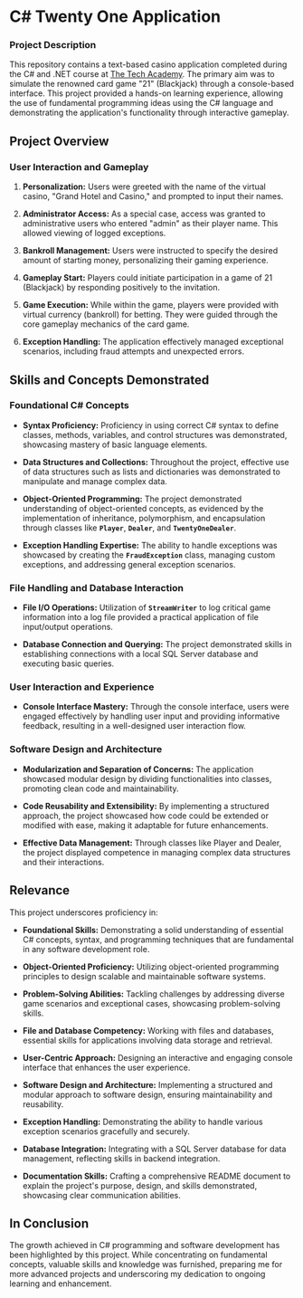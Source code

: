 # C# Twenty One Application
### Project Description

This repository contains a text-based casino application completed during the C# and .NET course at [The Tech Academy](https://www.learncodinganywhere.com/). The primary aim was to simulate the renowned card game "21" (Blackjack) through a console-based interface. This project provided a hands-on learning experience, allowing the use of fundamental programming ideas using the C# language and demonstrating the application's functionality through interactive gameplay.

## Project Overview
### User Interaction and Gameplay

1. **Personalization:** Users were greeted with the name of the virtual casino, "Grand Hotel and Casino," and prompted to input their names.

1. **Administrator Access:** As a special case, access was granted to administrative users who entered "admin" as their player name. This allowed viewing of logged exceptions.

1. **Bankroll Management:** Users were instructed to specify the desired amount of starting money, personalizing their gaming experience.

1. **Gameplay Start:** Players could initiate participation in a game of 21 (Blackjack) by responding positively to the invitation.

1. **Game Execution:** While within the game, players were provided with virtual currency (bankroll) for betting. They were guided through the core gameplay mechanics of the card game.

1. **Exception Handling:** The application effectively managed exceptional scenarios, including fraud attempts and unexpected errors.

## Skills and Concepts Demonstrated
### Foundational C# Concepts

- **Syntax Proficiency:** Proficiency in using correct C# syntax to define classes, methods, variables, and control structures was demonstrated, showcasing mastery of basic language elements.

- **Data Structures and Collections:** Throughout the project, effective use of data structures such as lists and dictionaries was demonstrated to manipulate and manage complex data.

- **Object-Oriented Programming:** The project demonstrated understanding of object-oriented concepts, as evidenced by the implementation of inheritance, polymorphism, and encapsulation through classes like **`Player`**, **`Dealer`**, and **`TwentyOneDealer`**.

- **Exception Handling Expertise:** The ability to handle exceptions was showcased by creating the **`FraudException`** class, managing custom exceptions, and addressing general exception scenarios.

### File Handling and Database Interaction

- **File I/O Operations:** Utilization of **`StreamWriter`** to log critical game information into a log file provided a practical application of file input/output operations.

- **Database Connection and Querying:** The project demonstrated skills in establishing connections with a local SQL Server database and executing basic queries.

### User Interaction and Experience

- **Console Interface Mastery:** Through the console interface, users were engaged effectively by handling user input and providing informative feedback, resulting in a well-designed user interaction flow.

### Software Design and Architecture

- **Modularization and Separation of Concerns:** The application showcased modular design by dividing functionalities into classes, promoting clean code and maintainability.

- **Code Reusability and Extensibility:** By implementing a structured approach, the project showcased how code could be extended or modified with ease, making it adaptable for future enhancements.

- **Effective Data Management:** Through classes like Player and Dealer, the project displayed competence in managing complex data structures and their interactions.

## Relevance
This project underscores proficiency in:

- **Foundational Skills:** Demonstrating a solid understanding of essential C# concepts, syntax, and programming techniques that are fundamental in any software development role.

- **Object-Oriented Proficiency:** Utilizing object-oriented programming principles to design scalable and maintainable software systems.

- **Problem-Solving Abilities:** Tackling challenges by addressing diverse game scenarios and exceptional cases, showcasing problem-solving skills.

- **File and Database Competency:** Working with files and databases, essential skills for applications involving data storage and retrieval.

- **User-Centric Approach:** Designing an interactive and engaging console interface that enhances the user experience.

- **Software Design and Architecture:** Implementing a structured and modular approach to software design, ensuring maintainability and reusability.

- **Exception Handling:** Demonstrating the ability to handle various exception scenarios gracefully and securely.

- **Database Integration:** Integrating with a SQL Server database for data management, reflecting skills in backend integration.

- **Documentation Skills:** Crafting a comprehensive README document to explain the project's purpose, design, and skills demonstrated, showcasing clear communication abilities.

## In Conclusion

The growth achieved in C# programming and software development has been highlighted by this project. While concentrating on fundamental concepts, valuable skills and knowledge was furnished, preparing me for more advanced projects and underscoring my dedication to ongoing learning and enhancement.